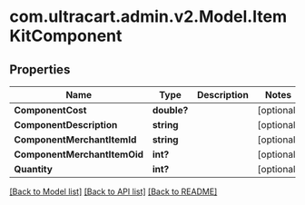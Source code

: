 # com.ultracart.admin.v2.Model.ItemKitComponent
## Properties

Name | Type | Description | Notes
------------ | ------------- | ------------- | -------------
**ComponentCost** | **double?** |  | [optional] 
**ComponentDescription** | **string** |  | [optional] 
**ComponentMerchantItemId** | **string** |  | [optional] 
**ComponentMerchantItemOid** | **int?** |  | [optional] 
**Quantity** | **int?** |  | [optional] 

[[Back to Model list]](../README.md#documentation-for-models) [[Back to API list]](../README.md#documentation-for-api-endpoints) [[Back to README]](../README.md)

